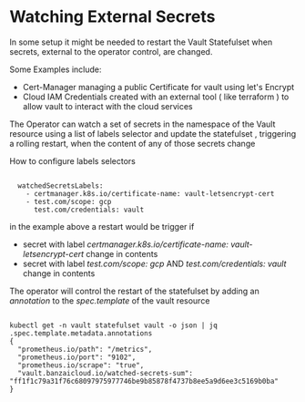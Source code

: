 # Watching External Secrets 

In some setup it might be needed to restart the Vault Statefulset when secrets, external to the operator control, are changed. 

Some Examples include:

* Cert-Manager managing a public Certificate for vault using let's Encrypt 
* Cloud IAM Credentials created with an external tool ( like terraform ) to allow vault to interact with the cloud services

The Operator can watch a set of secrets in the namespace of the Vault resource using a list of labels selector and update the statefulset , triggering a rolling restart, when the content of any of those secrets change

How to configure labels selectors
```

  watchedSecretsLabels:
    - certmanager.k8s.io/certificate-name: vault-letsencrypt-cert
    - test.com/scope: gcp
      test.com/credentials: vault

```

in the example above a restart would be trigger if 
* secret with label _certmanager.k8s.io/certificate-name: vault-letsencrypt-cert_ change in contents
* secret with label _test.com/scope: gcp_ AND _test.com/credentials: vault_ change in contents

The operator will control the restart of the statefulset by adding an _annotation_ to the _spec.template_ of the vault resource
```

kubectl get -n vault statefulset vault -o json | jq .spec.template.metadata.annotations
{
  "prometheus.io/path": "/metrics",
  "prometheus.io/port": "9102",
  "prometheus.io/scrape": "true",
  "vault.banzaicloud.io/watched-secrets-sum": "ff1f1c79a31f76c68097975977746be9b85878f4737b8ee5a9d6ee3c5169b0ba"
}

```
